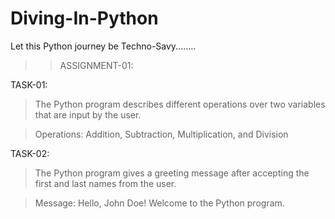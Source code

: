 # Diving-In-Python
Let this Python journey be Techno-Savy........

>> ASSIGNMENT-01:

TASK-01:

>The Python program describes different operations over two variables that are input by the user.

>Operations: Addition, Subtraction, Multiplication, and Division


TASK-02:

>The Python program gives a greeting message after accepting the first and last names from the user.

>Message: Hello, John Doe! Welcome to the Python program.


